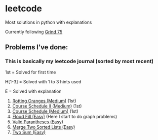 # leetcode

Most solutions in python with explanations

Currently following [Grind 75](https://www.techinterviewhandbook.org/grind75/?mode=all&weeks=0&hours=0&order=difficulty&grouping=topics)

## Problems I've done:
### This is basically my leetcode journal (sorted by most recent)
1st = Solved for first time

H[1-3] = Solved with 1 to 3 hints used

E = Solved with explanation

1. [Rotting Oranges (Medium)](https://leetcode.com/problems/rotting-oranges) (1st)
2. [Course Schedule II (Medium)](https://leetcode.com/problems/course-schedule-ii) (1st)
3. [Course Schedule (Medium)](https://leetcode.com/problems/course-schedule) (1st)
4. [Flood Fill (Easy)](https://leetcode.com/problems/flood-fill) (Here I start to do graph problems)
5. [Valid Parantheses (Easy)](https://leetcode.com/problems/merge-two-sorted-lists)
6. [Merge Two Sorted Lists (Easy)](https://leetcode.com/problems/merge-two-sorted-lists)
7. [Two Sum (Easy)](https://leetcode.com/problems/two-sum)